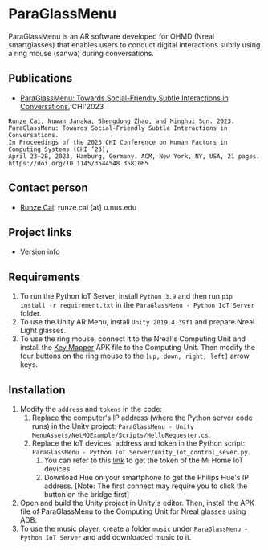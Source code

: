 # ParaGlassMenu
ParaGlassMenu is an AR software developed for OHMD (Nreal smartglasses) that enables users to conduct digital interactions subtly using a ring mouse (sanwa) during conversations.

## Publications
- [ParaGlassMenu: Towards Social-Friendly Subtle Interactions in Conversations](https://doi.org/10.1145/3544548.3581065), CHI'2023
```
Runze Cai, Nuwan Janaka, Shengdong Zhao, and Minghui Sun. 2023. 
ParaGlassMenu: Towards Social-Friendly Subtle Interactions in Conversations. 
In Proceedings of the 2023 CHI Conference on Human Factors in Computing Systems (CHI ’23), 
April 23–28, 2023, Hamburg, Germany. ACM, New York, NY, USA, 21 pages. 
https://doi.org/10.1145/3544548.3581065
```

## Contact person
- [Runze Cai](http://runzecai.com): runze.cai [at] u.nus.edu


## Project links
- [Version info](VERSION.md)


## Requirements

1. To run the Python IoT Server, install `Python 3.9` and then run `pip install -r requirement.txt` in the `ParaGlassMenu - Python IoT Server` folder.
2. To use the Unity AR Menu, install `Unity 2019.4.39f1` and prepare Nreal Light glasses.
3. To use the ring mouse, connect it to the Nreal's Computing Unit and install the [Key Mapper](https://play.google.com/store/apps/details?id=io.github.sds100.keymapper&hl=en&gl=US&pli=1) APK file to the Computing Unit. Then modify the four buttons on the ring mouse to the `[up, down, right, left]` arrow keys.

## Installation

1. Modify the `address` and `tokens` in the code:
   1. Replace the computer's IP address (where the Python server code runs) in the Unity project: `ParaGlassMenu - Unity MenuAssets/NetMQExample/Scripts/HelloRequester.cs`.
   2. Replace the IoT devices' address and token in the Python script: `ParaGlassMenu - Python IoT Server/unity_iot_control_sever.py`.
      1. You can refer to this [link](https://github.com/jghaanstra/com.xiaomi-miio/blob/master/docs/obtain_token.md) to get the token of the Mi Home IoT devices.
      2. Download Hue on your smartphone to get the Philips Hue's IP address. [Note: The first connect may require you to click the button on the bridge first]
2. Open and build the Unity project in Unity's editor. Then, install the APK file of ParaGlassMenu to the Computing Unit for Nreal glasses using ADB.
3. To use the music player, create a folder `music` under `ParaGlassMenu - Python IoT Server` and add downloaded music to it.


